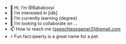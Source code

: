 - 👋 Hi, I’m @Bababooyi
- 👀 I’m interested in [idk]
- 🌱 I’m currently learning {degree}
- 💞️ I’m looking to collaborate on ...
- 📫 How to reach me {speechlessgamer31@gmail.com
- ⚡ Fun fact:qwerty is a great name for a pet

<!---
Bababooyi/Bababooyi is a ✨ special ✨ repository because its `README.md` (this file) appears on your GitHub profile.
You can click the Preview link to take a look at your changes.
--->
